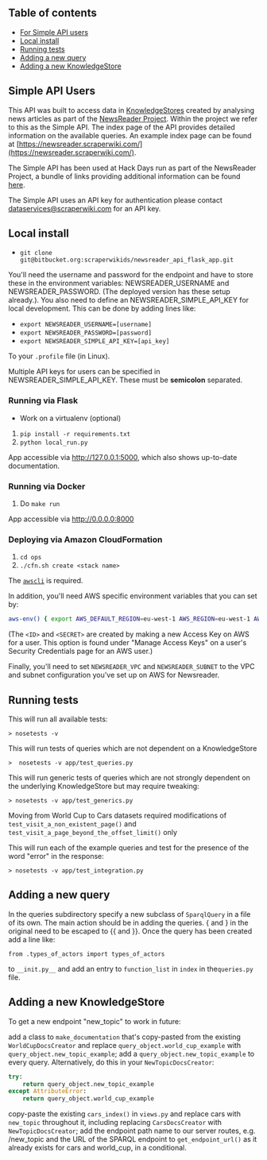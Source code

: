 ## Table of contents

* [For Simple API users](#markdown-header-simple-api-users)
* [Local install](#markdown-header-local-install)
* [Running tests](#markdown-header-running-tests)
* [Adding a new query](#markdown-header-adding-a-new-query)
* [Adding a new KnowledgeStore](#markdown-header-adding-a-new-knowledgestore)

## Simple API Users

This API was built to access data in [KnowledgeStores](https://knowledgestore2.fbk.eu/) created by analysing
news articles as part of the [NewsReader Project](http://www.newsreader-project.eu/). Within the project we refer to this as the Simple API. The index page of the 
API provides detailed information on the available queries. An example index page can be found at [https://newsreader.scraperwiki.com/](https://newsreader.scraperwiki.com/).

The Simple API has been used at Hack Days run as part of the NewsReader Project, a bundle of links providing additional information can be found [here](http://tab.bz/ydtco/).

The Simple API uses an API key for authentication please contact dataservices@scraperwiki.com for an API key.

## Local install

* `git clone git@bitbucket.org:scraperwikids/newsreader_api_flask_app.git`

You'll need the username and password for the endpoint and have to store
these in the environment variables: NEWSREADER_USERNAME and
NEWSREADER_PASSWORD. (The deployed version has these setup already.). You also
need to define an NEWSREADER_SIMPLE_API_KEY for local development.
This can be done by adding lines like:

* `export NEWSREADER_USERNAME=[username]`
* `export NEWSREADER_PASSWORD=[password]`
* `export NEWSREADER_SIMPLE_API_KEY=[api_key]`

To your `.profile` file (in Linux).

Multiple API keys for users can be specified in
NEWSREADER_SIMPLE_API_KEY. These must be **semicolon** separated.

### Running via Flask

* Work on a virtualenv (optional)
1. `pip install -r requirements.txt`
2. `python local_run.py`

App accessible via http://127.0.0.1:5000, which also shows up-to-date
documentation.

### Running via Docker

1. Do `make run`

App accessible via http://0.0.0.0:8000

### Deploying via Amazon CloudFormation

1. `cd ops`
2. `./cfn.sh create <stack name>`

The [`awscli`](https://aws.amazon.com/cli/) is required.

In addition, you'll need AWS specific environment variables that you
can set by:

```sh
aws-env() { export AWS_DEFAULT_REGION=eu-west-1 AWS_REGION=eu-west-1 AWS_ACCESS_KEY_ID=$1 AWS_SECRET_ACCESS_KEY=$2; clear; }; aws-env <ID> <SECRET>
```

(The `<ID>` and `<SECRET>` are created by making a new Access Key on AWS
for a user. This option is found under "Manage Access Keys" on a user's
Security Credentials page for an AWS user.)

Finally, you'll need to set `NEWSREADER_VPC` and `NEWSREADER_SUBNET` to
the VPC and subnet configuration you've set up on AWS for Newsreader.

## Running tests

This will run all available tests:

`> nosetests -v`

This will run tests of queries which are not dependent on a KnowledgeStore

`>  nosetests -v app/test_queries.py`

This will run generic tests of queries which are not strongly dependent on the underlying KnowledgeStore but may require tweaking:

`> nosetests -v app/test_generics.py`

Moving from World Cup to Cars datasets required modifications of `test_visit_a_non_existent_page()` and `test_visit_a_page_beyond_the_offset_limit()` only

This will run each of the example queries and test for the presence of the word "error" in the response:

`> nosetests -v app/test_integration.py`

## Adding a new query

In the queries subdirectory specify a new subclass of `SparqlQuery` in a file of its own.
The main action should be in adding the queries. { and } in the original need to be escaped to
{{ and }}. Once the query has been created add a line like:

`from .types_of_actors import types_of_actors`

to `__init.py__` and add an entry to `function_list` in `index` in the`queries.py` file.

## Adding a new KnowledgeStore

To get a new endpoint "new_topic" to work in future:

add a class to `make_documentation` that's copy-pasted from the existing `WorldCupDocsCreator` and replace `query_object.world_cup_example` with `query_object.new_topic_example`;
add a `query_object.new_topic_example` to every query. Alternatively, do this in your `NewTopicDocsCreator`:
```Python
try:
    return query_object.new_topic_example
except AttributeError:
    return query_object.world_cup_example
```
copy-paste the existing `cars_index()` in `views.py` and replace cars with `new_topic` throughout it, including replacing `CarsDocsCreator` with `NewTopicDocsCreator`;
add the endpoint path name to our server routes, e.g. /new_topic and the URL of the SPARQL endpoint to `get_endpoint_url()` as it already exists for cars and world_cup, in a conditional.
